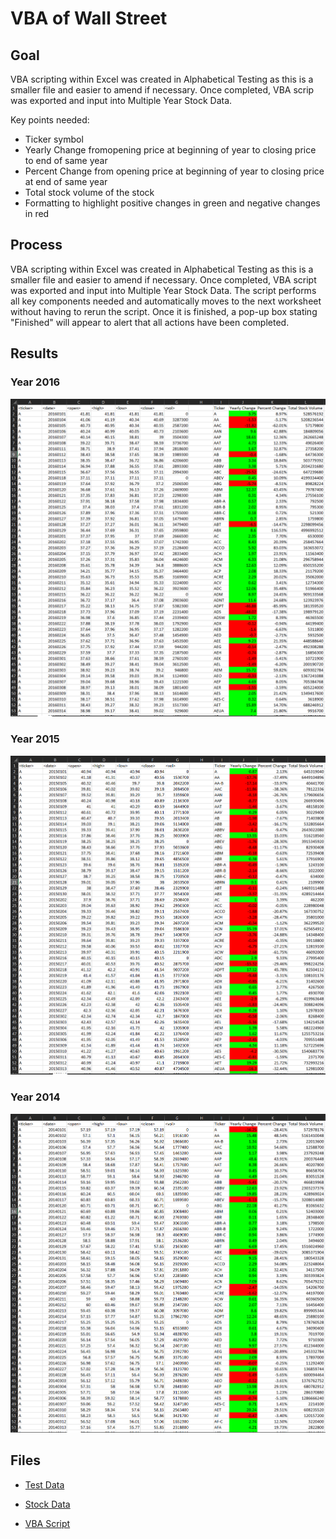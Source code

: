 # VBA of Wall Street 

## Goal 

VBA scripting within Excel was created in Alphabetical Testing as this is a smaller file and easier to amend if necessary. Once completed, VBA scrip was exported and input into Multiple Year Stock Data.  

Key points needed: 
* Ticker symbol
* Yearly Change fromopening price at beginning of year to closing price to end of same year 
* Percent Change from opening price at beginning of year to closing price at end of same year 
* Total stock volume of the stock
* Formatting to highlight positive changes in green and negative changes in red 

## Process

VBA scripting within Excel was created in Alphabetical Testing as this is a smaller file and easier to amend if necessary. Once completed, VBA script was exported and input into Multiple Year Stock Data. The script performs all key components needed and automatically moves to the next worksheet without having to rerun the script. Once it is finished, a pop-up box stating "Finished" will appear to alert that all actions have been completed. 

## Results 

### Year 2016
![2016](https://github.com/staceyj118/VBA/blob/main/2016.PNG?raw=true "2016")

### Year 2015
![2015](https://github.com/staceyj118/VBA/blob/main/2015.PNG?raw=true "2015")

### Year 2014
![2014](https://github.com/staceyj118/VBA/blob/main/2014.PNG?raw=true "2014")

## Files

* [Test Data](https://github.com/staceyj118/VBA/blob/main/alphabetical_testing.xlsm?raw=true) 

* [Stock Data](https://github.com/staceyj118/VBA/blob/main/Multiple_year_stock_data.xlsm?raw=true) 

* [VBA Script](https://raw.githubusercontent.com/staceyj118/VBA/main/VBA%20Script.bas)

